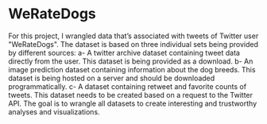 # WeRateDogs
For this project, I wrangled data that’s associated with tweets of Twitter user "WeRateDogs". The dataset is based on three individual sets being provided by different sources:
a- A twitter archive dataset containing tweet data directly from the user. This dataset is being provided as a download.
b- An image prediction dataset containing information about the dog breeds. This dataset is being hosted on a server and should be downloaded programmatically.
c- A dataset containing retweet and favorite counts of tweets. This dataset needs to be created based on a request to the Twitter API.
The goal is to wrangle all datasets to create interesting and trustworthy analyses and visualizations.
